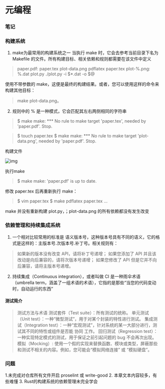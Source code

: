 # 元编程

### 笔记
### 构建系统
1. make为最常用的构建系统之一
当执行 make 时，它会去参考当前目录下名为 Makefile 的文件。所有构建目标、相关依赖和规则都需要在该文件中定义
> paper.pdf: paper.tex plot-data.png
	pdflatex paper.tex
plot-%.png: %.dat plot.py
	./plot.py -i $*.dat -o $@

使用不带参数的 make，这便是最终的构建结果。或者，您可以使用这样的命令来构建其他目标：
> make plot-data.png。

2. 规则中的 % 是一种模式，它会匹配其左右两侧相同的字符串
> $ make
make: *** No rule to make target 'paper.tex', needed by 'paper.pdf'.  Stop.

> $ touch paper.tex
$ make
make: *** No rule to make target 'plot-data.png', needed by 'paper.pdf'.  Stop.

构建文件
> 
![img](./1b195da7f52f2a4ccffa711df0777d77.png)

执行make
> $ make
make: 'paper.pdf' is up to date.

修改 paper.tex 后再重新执行 make：
> $ vim paper.tex
$ make
pdflatex paper.tex
...

 make 并没有重新构建 plot.py，；plot-data.png 的所有依赖都没有发生改变

 ### 依赖管理和持续集成系统

1. 一个相对比较常用的标准是 语义版本号，这种版本号具有不同的语义，它的格式是这样的：主版本号.次版本号.补丁号。相关规则有：
> 如果新的版本没有改变 API，请将补丁号递增；
如果您添加了 API 并且该改动是向后兼容的，请将次版本号递增；
如果您修改了 API 但是它并不向后兼容，请将主版本号递增。

2. 持续集成（Continuous integration），或者叫做 CI 是一种雨伞术语（umbrella term，涵盖了一组术语的术语），它指的是那些“当您的代码变动时，自动运行的东西”

#### 测试简介
>测试方法与术语 
测试套件（Test suite）：所有测试的统称。
单元测试（Unit test）：一种“微型测试”，用于对某个封装的特性进行测试。
集成测试（Integration test）：一种“宏观测试”，针对系统的某一大部分进行，测试其不同的特性或组件是否能 协同 工作。
回归测试（Regression test）：一种实现特定模式的测试，用于保证之前引起问题的 bug 不会再次出现。
模拟（Mocking）: 使用一个假的实现来替换函数、模块或类型，屏蔽那些和测试不相关的内容。例如，您可能会“模拟网络连接” 或 “模拟硬盘”。

### 问题
1.未完成对仓库所有文件开启 proselint 或 write-good
2. 本章文本内容较多，有些难懂
3. Rust的构建系统的依赖管理未完全学会

